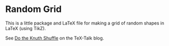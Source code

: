 # Random Grid

This is a little package and LaTeX file for making a grid of random shapes in
LaTeX (using TikZ).

See [Do the Knuth Shuffle](http://tex-talk.net/2011/08/do-the-knuth-shuffle/)
on the TeX-Talk blog.
